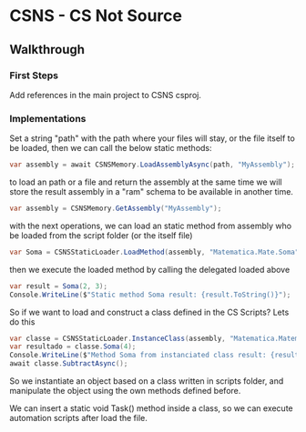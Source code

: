 # CSNS - CS Not Source
## Walkthrough
### First Steps
Add references in the main project to CSNS csproj.
### Implementations
Set a string "path" with the path where your files will stay, or the file itself to be loaded, then we can call the below static methods:

```csharp
var assembly = await CSNSMemory.LoadAssemblyAsync(path, "MyAssembly");
```
to load an path or a file and return the assembly at the same time we will store the result assembly in a "ram" schema to be available in another time.

```csharp
var assembly = CSNSMemory.GetAssembly("MyAssembly");
```

with the next operations, we can load an static method from assembly who be loaded from the script folder (or the itself file)

```csharp
var Soma = CSNSStaticLoader.LoadMethod(assembly, "Matematica.Mate.Soma");
```

then we execute the loaded method by calling the delegated loaded above

```csharp
var result = Soma(2, 3);
Console.WriteLine($"Static method Soma result: {result.ToString()}");
```

So if we want to load and construct a class defined in the CS Scripts?
Lets do this

```csharp
var classe = CSNSStaticLoader.InstanceClass(assembly, "Matematica.Matema", new object[] { 2 });
var resultado = classe.Soma(4);
Console.WriteLine($"Method Soma from instanciated class result: {resultado.ToString()}");
await classe.SubtractAsync();
```

So we instantiate an object based on a class written in scripts folder, and manipulate the object using the own methods defined before.

We can insert a static void Task() method inside a class, so we can execute automation scripts after load the file.
